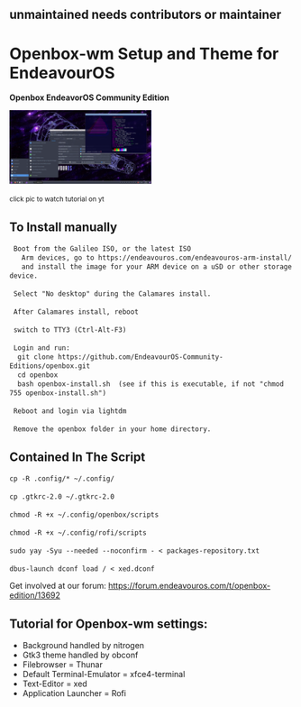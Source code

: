 ## unmaintained needs contributors or maintainer


# Openbox-wm Setup and Theme for EndeavourOS

**Openbox EndeavorOS Community Edition**

[<img src="https://raw.githubusercontent.com/EndeavourOS-Community-Editions/openbox/main/openbox-screenshot.png" width="50%">](https://youtu.be/8XgwymrVC_o?si=DxPz0_CfvBaXAmPi "watch on YT")

<small>click pic to watch tutorial on yt</small>

## To Install manually

     Boot from the Galileo ISO, or the latest ISO
       Arm devices, go to https://endeavouros.com/endeavouros-arm-install/
       and install the image for your ARM device on a uSD or other storage device.
     
     Select "No desktop" during the Calamares install.
  
     After Calamares install, reboot
   
     switch to TTY3 (Ctrl-Alt-F3)
  
     Login and run:
      git clone https://github.com/EndeavourOS-Community-Editions/openbox.git
      cd openbox
      bash openbox-install.sh  (see if this is executable, if not "chmod 755 openbox-install.sh")
     
     Reboot and login via lightdm
  
     Remove the openbox folder in your home directory.

## Contained In The Script

    cp -R .config/* ~/.config/
    
    cp .gtkrc-2.0 ~/.gtkrc-2.0

    chmod -R +x ~/.config/openbox/scripts

    chmod -R +x ~/.config/rofi/scripts
    
    sudo yay -Syu --needed --noconfirm - < packages-repository.txt

    dbus-launch dconf load / < xed.dconf

Get involved at our forum: https://forum.endeavouros.com/t/openbox-edition/13692


## Tutorial for Openbox-wm settings:

  -  Background handled by nitrogen
  -  Gtk3 theme handled by obconf
  -  Filebrowser = Thunar
  -  Default Terminal-Emulator = xfce4-terminal
  -  Text-Editor = xed
  -  Application Launcher = Rofi

